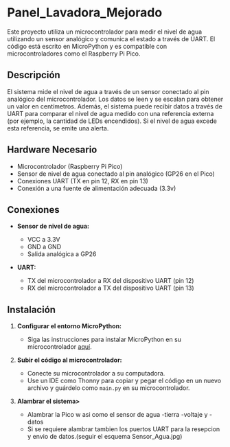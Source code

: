 # Panel_Lavadora_Mejorado

Este proyecto utiliza un microcontrolador para medir el nivel de agua utilizando un sensor analógico y comunica el estado a través de UART. El código está escrito en MicroPython y es compatible con microcontroladores como el Raspberry Pi Pico.

## Descripción

El sistema mide el nivel de agua a través de un sensor conectado al pin analógico del microcontrolador. Los datos se leen y se escalan para obtener un valor en centímetros. Además, el sistema puede recibir datos a través de UART para comparar el nivel de agua medido con una referencia externa (por ejemplo, la cantidad de LEDs encendidos). Si el nivel de agua excede esta referencia, se emite una alerta.

## Hardware Necesario

- Microcontrolador (Raspberry Pi Pico)
- Sensor de nivel de agua conectado al pin analógico (GP26 en el Pico)
- Conexiones UART (TX en pin 12, RX en pin 13)
- Conexión a una fuente de alimentación adecuada (3.3v)

## Conexiones

- **Sensor de nivel de agua:**
  - VCC a 3.3V
  - GND a GND
  - Salida analógica a GP26

- **UART:**
  - TX del microcontrolador a RX del dispositivo UART (pin 12)
  - RX del microcontrolador a TX del dispositivo UART (pin 13)

## Instalación
    
1. **Configurar el entorno MicroPython:**
   - Siga las instrucciones para instalar MicroPython en su microcontrolador [aquí](https://micropython.org/download/rp2-pico/).

2. **Subir el código al microcontrolador:**
   - Conecte su microcontrolador a su computadora.
   - Use un IDE como Thonny para copiar y pegar el código en un nuevo archivo y guárdelo como `main.py` en su microcontrolador.
3. **Alambrar el sistema>**
   - Alambrar la Pico w asi como el sensor de agua -tierra -voltaje y -datos
   - Si se requiere alambrar tambien los puertos UART para la resepcion y envio de datos.(seguir el esquema Sensor_Agua.jpg) 